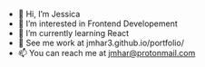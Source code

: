 - 👋 Hi, I’m Jessica
- 👀 I’m interested in Frontend Developement
- 🌱 I’m currently learning React
- 💞️ See me work at jmhar3.github.io/portfolio/
- 📫 You can reach me at jmhar@protonmail.com
